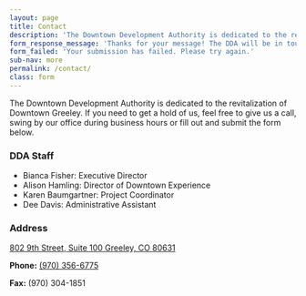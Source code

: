 ```yaml
---
layout: page
title: Contact
description: 'The Downtown Development Authority is dedicated to the revitalization of Downtown Greeley. If you need to get ahold of us, feel free to give us a call, swing by our office during business hours or fill out and submit the form below.'
form_response_message: 'Thanks for your message! The DDA will be in touch soon.'
form_failed: 'Your submission has failed. Please try again.'
sub-nav: more
permalink: /contact/
class: form
---
```


The Downtown Development Authority is dedicated to the revitalization of Downtown Greeley. If you need to get a hold of us, feel free to give us a call, swing by our office during business hours or fill out and submit the form below.

### DDA Staff

* Bianca Fisher: Executive Director
* Alison Hamling: Director of Downtown Experience
* Karen Baumgartner: Project Coordinator
* Dee Davis: Administrative Assistant

### Address

[802 9th Street, Suite 100 Greeley, CO 80631](https://www.google.com/maps/place/802+9th+St,+Greeley,+CO+80631/@40.4236311,-104.6933619,17z/data=!3m1!4b1!4m5!3m4!1s0x876ea2267f473935:0x8499a7ecf0363825!8m2!3d40.4236311!4d-104.6911732)

**Phone:** [(970) 356-6775](tel:9703566775)

**Fax:** (970) 304-1851